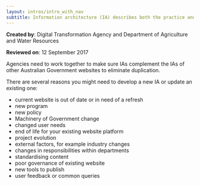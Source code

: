 ```yaml
---
layout: intros/intro_with_nav
subtitle: Information architecture (IA) describes both the practice and the product of how information is arranged on a website.  IA must be developed based on the needs of users rather than the needs of the government.
---
```


**Created by**: Digital Transformation Agency and Department of Agriculture and Water Resources

**Reviewed on**: 12 September 2017

Agencies need to work together to make sure IAs complement the IAs of other Australian Government websites to eliminate duplication.

There are several reasons you might need to develop a new IA or update an existing one:
- current website is out of date or in need of a refresh
- new program
- new policy
- Machinery of Government change
- changed user needs
- end of life for your existing website platform
- project evolution
- external factors, for example industry changes
- changes in responsibilities within departments
- standardising content
- poor governance of existing website
- new tools to publish
- user feedback or common queries

